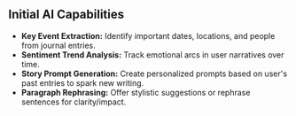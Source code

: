 ## Initial AI Capabilities
- **Key Event Extraction:** Identify important dates, locations, and people from journal entries.
- **Sentiment Trend Analysis:** Track emotional arcs in user narratives over time.
- **Story Prompt Generation:** Create personalized prompts based on user's past entries to spark new writing.
- **Paragraph Rephrasing:** Offer stylistic suggestions or rephrase sentences for clarity/impact.
